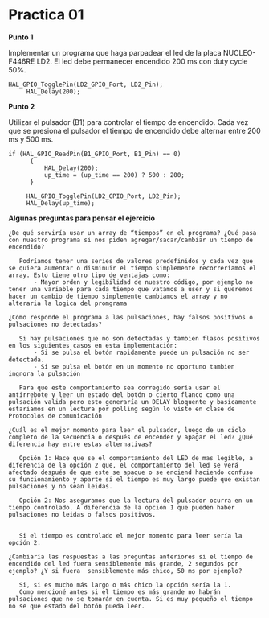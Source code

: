 # Practica 01

**Punto 1**

Implementar un programa que haga parpadear el led de la placa NUCLEO-F446RE LD2.
El led debe permanecer encendido 200 ms con duty cycle 50%.

```	 
HAL_GPIO_TogglePin(LD2_GPIO_Port, LD2_Pin);
	 HAL_Delay(200);
```
**Punto 2**

Utilizar el pulsador (B1) para controlar el tiempo de encendido.  Cada vez que se presiona el pulsador el tiempo de encendido debe alternar entre 200 ms y 500 ms.


```	  
if (HAL_GPIO_ReadPin(B1_GPIO_Port, B1_Pin) == 0)
	  {
		  HAL_Delay(200);
		  up_time = (up_time == 200) ? 500 : 200;
	  }

 	 HAL_GPIO_TogglePin(LD2_GPIO_Port, LD2_Pin);
 	 HAL_Delay(up_time);
```

**Algunas preguntas para pensar el ejercicio**

 `¿De qué serviría usar un array de “tiempos” en el programa? ¿Qué pasa con nuestro programa si nos piden agregar/sacar/cambiar un tiempo de encendido?`

 ```
    Podríamos tener una series de valores predefinidos y cada vez que se quiera aumentar o disminuir el tiempo simplemente recorreriamos el array. Esto tiene otro tipo de ventajas como:
        - Mayor orden y legibilidad de nuestro código, por ejemplo no tener una variable para cada tiempo que vatamos a user y si queremos hacer un cambio de tiempo simplemente cambiamos el array y no alteraria la logica del promgrama
 ```

 `¿Cómo responde el programa a las pulsaciones, hay falsos positivos o pulsaciones no detectadas?`

 ```
    Si hay pulsaciones que no son detectadas y tambien flasos positivos en los siguientes casos en esta implementación:
        - Si se pulsa el botón rapidamente puede un pulsación no ser detectada.
        - Si se pulsa el botón en un momento no oportuno tambien ingnora la pulsación
    
    Para que este comportamiento sea corregido sería usar el antirrebote y leer un estado del botón o cierto flanco como una pulsación valida pero esto generaría un DELAY bloquente y basicamente estariamos en un lectura por polling según lo visto en clase de Protocolos de comunicación 
```
 `¿Cuál es el mejor momento para leer el pulsador, luego de un ciclo completo de la secuencia o después de encender y apagar el led? ¿Qué diferencia hay entre estas alternativas?`

 ```
    Opción 1: Hace que se el comportamiento del LED de mas legible, a diferencia de la opción 2 que, el comportamiento del led se verá afectado después de que este se apaque o se enciend haciendo confuso su funcionamiento y aparte si el tiempo es muy largo puede que existan pulsaciones y no sean leidas.

    Opción 2: Nos aseguramos que la lectura del pulsador ocurra en un tiempo controlado. A diferencia de la opción 1 que pueden haber pulsaciones no leidas o falsos positivos.


    Si el tiempo es controlado el mejor momento para leer sería la opción 2.
 ```

 `¿Cambiaría las respuestas a las preguntas anteriores si el tiempo de encendido del led fuera sensiblemente más grande, 2 segundos por ejemplo? ¿Y si fuera  sensiblemente más chico, 50 ms por ejemplo?`

 ```
    Si, si es mucho más largo o más chico la opción sería la 1.
    Como mencioné antes si el tiempo es más grande no habrán pulsaciones que no se tomarán en cuenta. Si es muy pequeño el tiempo no se que estado del botón pueda leer.
 ```
